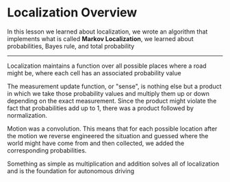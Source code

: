# Localization Overview

In this lesson we learned about localization, we wrote an algorithm that implements what is called **Markov Localization**, we learned about probabilities, Bayes rule, and total probability

***

Localization maintains a function over all possible places where a road might be, where each cell has an associated probability value

The measurement update function, or "sense", is nothing else but a product in which we take those probability values and multiply them up or down depending on the exact measurement. Since the product might violate the fact that probabilities add up to 1, there was a product followed by normalization.

Motion was a convolution. This means that for each possible location after the motion we reverse engineered the situation and guessed where the world might have come from and then collected, we added the corresponding probabilities.

Something as simple as multiplication and addition solves all of localization and is the foundation for autonomous driving
